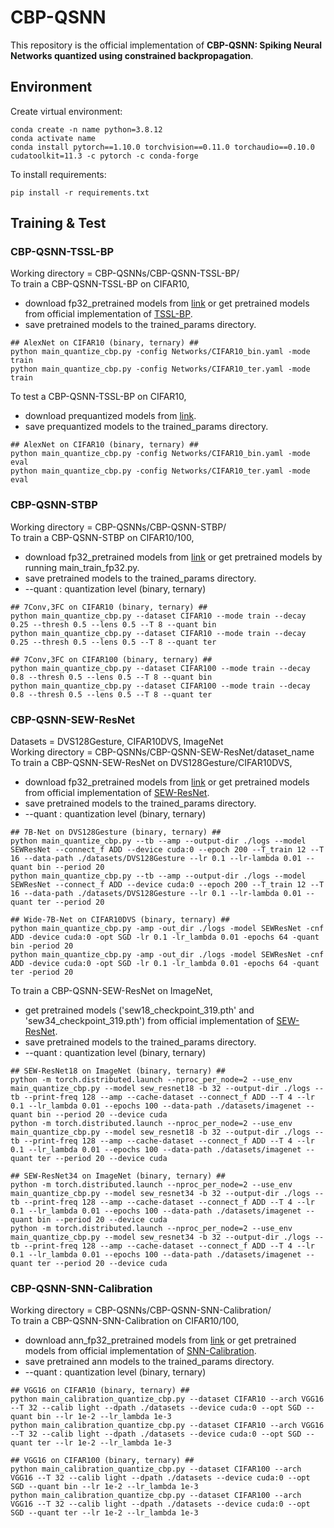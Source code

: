 # CBP-QSNN
This repository is the official implementation of **CBP-QSNN: Spiking Neural Networks quantized using constrained backpropagation**.

## Environment
Create virtual environment:
```setup
conda create -n name python=3.8.12
conda activate name
conda install pytorch==1.10.0 torchvision==0.11.0 torchaudio==0.10.0 cudatoolkit=11.3 -c pytorch -c conda-forge
```
To install requirements:
```setup
pip install -r requirements.txt
```

## Training & Test
### CBP-QSNN-TSSL-BP
Working directory = CBP-QSNNs/CBP-QSNN-TSSL-BP/  
To train a CBP-QSNN-TSSL-BP on CIFAR10,  
- download fp32_pretrained models from [link](https://drive.google.com/drive/folders/10XZeHHdLH82All1QJAcorJyWHtoUyrCv?usp=sharing) or get pretrained models from official implementation of [TSSL-BP](https://github.com/stonezwr/TSSL-BP).
- save pretrained models to the trained_params directory.

```train
## AlexNet on CIFAR10 (binary, ternary) ##
python main_quantize_cbp.py -config Networks/CIFAR10_bin.yaml -mode train
python main_quantize_cbp.py -config Networks/CIFAR10_ter.yaml -mode train
```
To test a CBP-QSNN-TSSL-BP on CIFAR10,  
- download prequantized models from [link](https://drive.google.com/drive/folders/10XZeHHdLH82All1QJAcorJyWHtoUyrCv?usp=sharing).
- save prequantized models to the trained_params directory.

```test
## AlexNet on CIFAR10 (binary, ternary) ##
python main_quantize_cbp.py -config Networks/CIFAR10_bin.yaml -mode eval
python main_quantize_cbp.py -config Networks/CIFAR10_ter.yaml -mode eval
```

### CBP-QSNN-STBP
Working directory = CBP-QSNNs/CBP-QSNN-STBP/  
To train a CBP-QSNN-STBP on CIFAR10/100,  
- download fp32_pretrained models from [link](https://drive.google.com/drive/folders/1WOP2qFUCGkXJsMyzukqi2sDAZv4ol73g?usp=sharing) or get pretrained models by running main_train_fp32.py.   
- save pretrained models to the trained_params directory.
- --quant : quantization level (binary, ternary)

```train
## 7Conv,3FC on CIFAR10 (binary, ternary) ##
python main_quantize_cbp.py --dataset CIFAR10 --mode train --decay 0.25 --thresh 0.5 --lens 0.5 --T 8 --quant bin
python main_quantize_cbp.py --dataset CIFAR10 --mode train --decay 0.25 --thresh 0.5 --lens 0.5 --T 8 --quant ter

## 7Conv,3FC on CIFAR100 (binary, ternary) ##
python main_quantize_cbp.py --dataset CIFAR100 --mode train --decay 0.8 --thresh 0.5 --lens 0.5 --T 8 --quant bin
python main_quantize_cbp.py --dataset CIFAR100 --mode train --decay 0.8 --thresh 0.5 --lens 0.5 --T 8 --quant ter
```

### CBP-QSNN-SEW-ResNet
Datasets = DVS128Gesture, CIFAR10DVS, ImageNet  
Working directory = CBP-QSNNs/CBP-QSNN-SEW-ResNet/dataset_name  
To train a CBP-QSNN-SEW-ResNet on DVS128Gesture/CIFAR10DVS,  
- download fp32_pretrained models from [link](https://drive.google.com/drive/folders/1nq5NMVrlxlsjM2yd3GpYW3O5MLuHSC7j?usp=sharing) or get pretrained models from official implementation of [SEW-ResNet](https://github.com/fangwei123456/Spike-Element-Wise-ResNet).   
- save pretrained models to the trained_params directory.
- --quant : quantization level (binary, ternary)

```train
## 7B-Net on DVS128Gesture (binary, ternary) ##
python main_quantize_cbp.py --tb --amp --output-dir ./logs --model SEWResNet --connect_f ADD --device cuda:0 --epoch 200 --T_train 12 --T 16 --data-path ./datasets/DVS128Gesture --lr 0.1 --lr-lambda 0.01 --quant bin --period 20
python main_quantize_cbp.py --tb --amp --output-dir ./logs --model SEWResNet --connect_f ADD --device cuda:0 --epoch 200 --T_train 12 --T 16 --data-path ./datasets/DVS128Gesture --lr 0.1 --lr-lambda 0.01 --quant ter --period 20

## Wide-7B-Net on CIFAR10DVS (binary, ternary) ##
python main_quantize_cbp.py -amp -out_dir ./logs -model SEWResNet -cnf ADD -device cuda:0 -opt SGD -lr 0.1 -lr_lambda 0.01 -epochs 64 -quant bin -period 20
python main_quantize_cbp.py -amp -out_dir ./logs -model SEWResNet -cnf ADD -device cuda:0 -opt SGD -lr 0.1 -lr_lambda 0.01 -epochs 64 -quant ter -period 20
```

To train a CBP-QSNN-SEW-ResNet on ImageNet,
- get pretrained models ('sew18_checkpoint_319.pth' and 'sew34_checkpoint_319.pth') from official implementation of [SEW-ResNet](https://github.com/fangwei123456/Spike-Element-Wise-ResNet).   
- save pretrained models to the trained_params directory.
- --quant : quantization level (binary, ternary)

```train
## SEW-ResNet18 on ImageNet (binary, ternary) ##
python -m torch.distributed.launch --nproc_per_node=2 --use_env main_quantize_cbp.py --model sew_resnet18 -b 32 --output-dir ./logs --tb --print-freq 128 --amp --cache-dataset --connect_f ADD --T 4 --lr 0.1 --lr_lambda 0.01 --epochs 100 --data-path ./datasets/imagenet --quant bin --period 20 --device cuda
python -m torch.distributed.launch --nproc_per_node=2 --use_env main_quantize_cbp.py --model sew_resnet18 -b 32 --output-dir ./logs --tb --print-freq 128 --amp --cache-dataset --connect_f ADD --T 4 --lr 0.1 --lr_lambda 0.01 --epochs 100 --data-path ./datasets/imagenet --quant ter --period 20 --device cuda

## SEW-ResNet34 on ImageNet (binary, ternary) ##
python -m torch.distributed.launch --nproc_per_node=2 --use_env main_quantize_cbp.py --model sew_resnet34 -b 32 --output-dir ./logs --tb --print-freq 128 --amp --cache-dataset --connect_f ADD --T 4 --lr 0.1 --lr_lambda 0.01 --epochs 100 --data-path ./datasets/imagenet --quant bin --period 20 --device cuda
python -m torch.distributed.launch --nproc_per_node=2 --use_env main_quantize_cbp.py --model sew_resnet34 -b 32 --output-dir ./logs --tb --print-freq 128 --amp --cache-dataset --connect_f ADD --T 4 --lr 0.1 --lr_lambda 0.01 --epochs 100 --data-path ./datasets/imagenet --quant ter --period 20 --device cuda
```

### CBP-QSNN-SNN-Calibration
Working directory = CBP-QSNNs/CBP-QSNN-SNN-Calibration/  
To train a CBP-QSNN-SNN-Calibration on CIFAR10/100,  
- download ann_fp32_pretrained models from [link](https://drive.google.com/drive/folders/19cAxdCJC8L531clVHAa9VlZqE3dqyVkt?usp=sharing) or get pretrained models from official implementation of [SNN-Calibration](https://github.com/yhhhli/SNN_Calibration).
- save pretrained ann models to the trained_params directory.
- --quant : quantization level (binary, ternary)

```train
## VGG16 on CIFAR10 (binary, ternary) ##
python main_calibration_quantize_cbp.py --dataset CIFAR10 --arch VGG16 --T 32 --calib light --dpath ./datasets --device cuda:0 --opt SGD --quant bin --lr 1e-2 --lr_lambda 1e-3 
python main_calibration_quantize_cbp.py --dataset CIFAR10 --arch VGG16 --T 32 --calib light --dpath ./datasets --device cuda:0 --opt SGD --quant ter --lr 1e-2 --lr_lambda 1e-3

## VGG16 on CIFAR100 (binary, ternary) ##
python main_calibration_quantize_cbp.py --dataset CIFAR100 --arch VGG16 --T 32 --calib light --dpath ./datasets --device cuda:0 --opt SGD --quant bin --lr 1e-2 --lr_lambda 1e-3 
python main_calibration_quantize_cbp.py --dataset CIFAR100 --arch VGG16 --T 32 --calib light --dpath ./datasets --device cuda:0 --opt SGD --quant ter --lr 1e-2 --lr_lambda 1e-3
```

